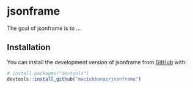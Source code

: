 
<!-- README.md is generated from README.Rmd. Please edit that file -->

# jsonframe

<!-- badges: start -->
<!-- badges: end -->

The goal of jsonframe is to …

## Installation

You can install the development version of jsonframe from
[GitHub](https://github.com/) with:

``` r
# install.packages("devtools")
devtools::install_github("maciekbanas/jsonframe")
```
